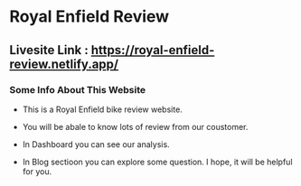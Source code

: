 # Royal Enfield Review

## Livesite Link : https://royal-enfield-review.netlify.app/


### Some Info About This Website

- This is a Royal Enfield bike review website.

- You will be abale to know lots of review from our coustomer.

- In Dashboard you can see our analysis.

- In Blog sectioon you can explore some question. I hope, it will be helpful for you. 